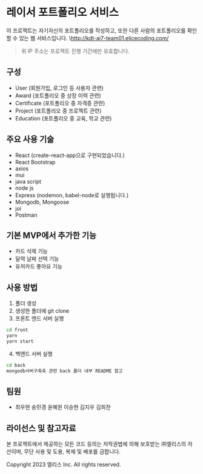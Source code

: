 # 레이서 포트폴리오 서비스

이 프로젝트는 자기자신의 포트폴리오를 작성하고, 또한 다른 사람의 포트폴리오를 확인할 수 있는 웹 서비스입니다. \http://kdt-ai7-team01.elicecoding.com/
> 위 IP 주소는 프로젝트 진행 기간에만 유효합니다.

## 구성 
- User (회원가입, 로그인 등 사용자 관련)
- Award (포트폴리오 중 상장 이력 관련)
- Certificate (포트폴리오 중 자격증 관련)
- Project (포트폴리오 중 프로젝트 관련)
- Education (포트폴리오 중 교육, 학교 관련)

## 주요 사용 기술
- React (create-react-app으로 구현되었습니다.)
- React Bootstrap
- axios
- mui
- java script
- node js
- Express (nodemon, babel-node로 실행됩니다.)
- Mongodb, Mongoose
- joi
- Postman

## 기본 MVP에서 추가한 기능
- 카드 삭제 기능
- 달력 날짜 선택 기능
- 유저카드 좋아요 기능

## 사용 방법
1. 폴더 생성
2. 생성한 폴더에 git clone
3. 프론트 엔드 서버 실행
```bash
cd front
yarn
yarn start
```
4.  백엔드 서버 실행
```bash
cd back
mongodb서버구축축 관련 back 폴더 내부 README 참고
```

## 팀원
- 최우현 송민경 윤혜원 이승현 김지우 김희찬

## 라이선스 및 참고자료 
본 프로젝트에서 제공하는 모든 코드 등의는 저작권법에 의해 보호받는 ㈜엘리스의 자산이며, 무단 사용 및 도용, 복제 및 배포를 금합니다.

Copyright 2023 엘리스 Inc. All rights reserved.
